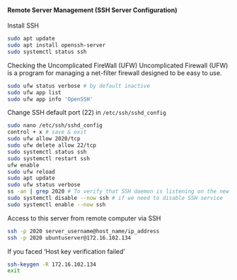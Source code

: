 #### Remote Server Management (SSH Server Configuration)
Install SSH
```bash
sudo apt update
sudo apt install openssh-server
sudo systemctl status ssh
```
Checking the Uncomplicated FireWall (UFW)
Uncomplicated Firewall (UFW) is a program for managing a net-filter firewall designed to be easy to use.
```bash
sudo ufw status verbose # by default inactive
sudo ufw app list
sudo ufw app info 'OpenSSH'
```
Change SSH default port (22) in `/etc/ssh/sshd_config`
```bash
sudo nano /etc/ssh/sshd_config
control + x # save & exit
sudo ufw allow 2020/tcp
sudo ufw delete allow 22/tcp
sudo systemctl status ssh
sudo systemctl restart ssh
ufw enable
sudo ufw reload
sudo apt update
sudo ufw status verbose
ss -an | grep 2020 # To verify that SSH daemon is listening on the new port 2020, type:
sudo systemctl disable --now ssh # if we need to disable SSH service
sudo systemctl enable --now ssh
```

Access to this server from remote computer via SSH
```bash
ssh -p 2020 server_username@host_name/ip_address
ssh -p 2020 ubuntuserver@172.16.102.134
```

If you faced ‘Host key verification failed’
```bash
ssh-keygen -R 172.16.102.134
exit
```